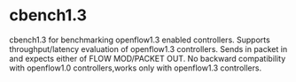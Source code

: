 cbench1.3
=========

cbench1.3 for benchmarking openflow1.3 enabled controllers.
Supports throughput/latency evaluation of openflow1.3 controllers.
Sends in packet in and expects either of FLOW MOD/PACKET OUT.
No backward compatibility with openflow1.0 controllers,works only with openflow1.3 controllers.
